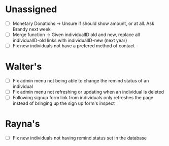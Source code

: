 # Unassigned
 - [ ] Monetary Donations -> Unsure if should show amount, or at all. Ask Brandy next week
 - [ ] Merge function -> Given individualID old and new, replace all individualID-old links with individualID-new (next year)
 - [ ] Fix new individuals not have a prefered method of contact

# Walter's
 - [ ] Fix admin menu not being able to change the remind status of an individual
 - [ ] Fix admin menu not refreshing or updating when an individual is deleted
 - [ ] Following signup form link from individuals only refreshes the page
       instead of bringing up the sign up form's inspect

# Rayna's
 - [ ] Fix new individuals not having remind status set in the database